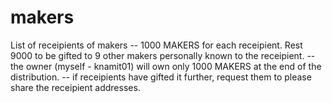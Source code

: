 # makers

List of receipients of makers
-- 1000 MAKERS for each receipient. Rest 9000 to be gifted to 9 other makers personally known to the receipient.
-- the owner (myself - knamit01) will own only 1000 MAKERS at the end of the distribution.
-- if receipients have gifted it further, request them to please share the receipient addresses.
